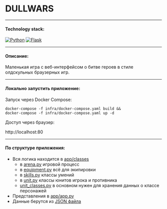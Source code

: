 # DULLWARS
___

#### Technology stack:
[![Python](https://img.shields.io/badge/python-v3.9-orange)](https://www.python.org/downloads/release/python-394/)
[![Flask](https://img.shields.io/badge/Flask-v2.0.2-blue)](https://flask.palletsprojects.com/en/2.3.x/changes/#version-2-0-2)
___

#### Описание:
Маленькая игра с веб-интерфейсом о битве героев в стиле олдскульных браузерных игр. 
___
#### Локально запустить приложение:

Запуск через Docker Compose:
```shell
docker-compose -f infra/docker-compose.yaml build &&
docker-compose -f infra/docker-compose.yaml up -d
```
Доступ через браузер:

http://localhost:80
___
#### По структуре приложения:

* Вся логика находится в [app/classes](app/classes)
    * в [arena.py](app/classes/arena.py) игровой процесс
    * в [equipment.py](app/classes/equipment.py) всё для экипировки
    * в [skills.py](app/classes/skills.py) классы умений
    * в [unit.py](app/classes/unit.py) классы юнитов игрока и противника
    * [unit_classes.py](app/classes/unit_classes.py) в основном нужен для хранения данных о классе персонажей
* Представления в [app/app.py](app/app.py)
* Данные берутся из [JSON файла](app/data/equipment.json)
